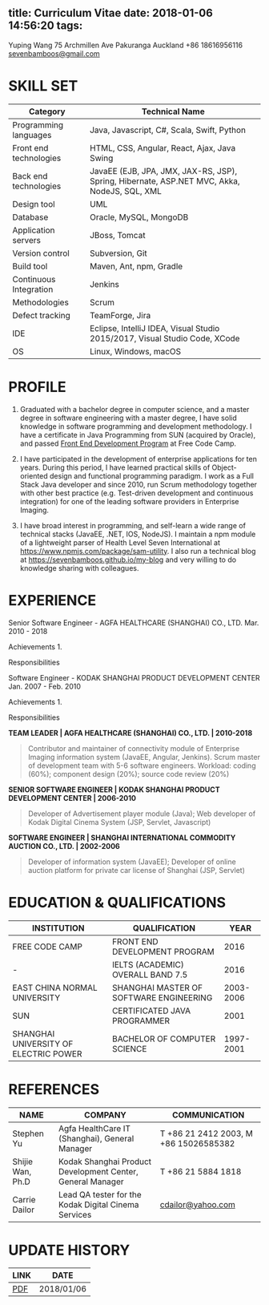 title: Curriculum Vitae
date: 2018-01-06 14:56:20
tags:
---

Yuping Wang
75 Archmillen Ave
Pakuranga
Auckland
+86 18616956116
sevenbamboos@gmail.com

# SKILL SET

Category | Technical Name
--- | ---
Programming languages | Java, Javascript, C#, Scala, Swift, Python
Front end technologies | HTML, CSS, Angular, React, Ajax, Java Swing 
Back end technologies | JavaEE (EJB, JPA, JMX, JAX-RS, JSP), Spring, Hibernate, ASP.NET MVC, Akka, NodeJS, SQL, XML
Design tool | UML
Database | Oracle, MySQL, MongoDB
Application servers | JBoss, Tomcat
Version control | Subversion, Git
Build tool | Maven, Ant, npm, Gradle
Continuous Integration | Jenkins
Methodologies | Scrum
Defect tracking | TeamForge, Jira
IDE | Eclipse, IntelliJ IDEA, Visual Studio 2015/2017, Visual Studio Code, XCode
OS | Linux, Windows, macOS

# PROFILE

1. Graduated with a bachelor degree in computer science, and a master degree in software engineering with a master degree, I have solid knowledge in software programming and development methodology. I have a certificate in Java Programming from SUN (acquired by Oracle), and passed [Front End Development Program][1] at Free Code Camp.

2. I have participated in the development of enterprise applications for ten years. During this period, I have learned practical skills of Object-oriented design and functional programming paradigm. I work as a Full Stack Java developer and since 2010, run Scrum methodology together with other best practice (e.g. Test-driven development and continuous integration) for one of the leading software providers in Enterprise Imaging.

3. I have broad interest in programming, and self-learn a wide range of technical stacks (JavaEE, .NET, IOS, NodeJS). I maintain a npm module of a lightweight parser of Health Level Seven International at https://www.npmjs.com/package/sam-utility. I also run a technical blog at https://sevenbamboos.github.io/my-blog and very willing to do knowledge sharing with colleagues.

# EXPERIENCE

Senior Software Engineer - AGFA HEALTHCARE (SHANGHAI) CO., LTD.
Mar. 2010 - 2018

Achievements
1. 

Responsibilities

Software Engineer - KODAK SHANGHAI PRODUCT DEVELOPMENT CENTER
Jan. 2007 - Feb. 2010

Achievements
1. 

Responsibilities


__TEAM LEADER | AGFA HEALTHCARE (SHANGHAI) CO., LTD. | 2010-2018__
> Contributor and maintainer of connectivity module of Enterprise Imaging information system (JavaEE, Angular, Jenkins). Scrum master of development team with 5-6 software engineers. Workload: coding (60%); component design (20%); source code review (20%)

__SENIOR SOFTWARE ENGINEER | KODAK SHANGHAI PRODUCT DEVELOPMENT CENTER | 2006-2010__
> Developer of Advertisement player module (Java); Web developer of Kodak Digital Cinema System (JSP, Servlet, Javascript)

__SOFTWARE ENGINEER | SHANGHAI INTERNATIONAL COMMODITY AUCTION CO., LTD. | 2002-2006__
> Developer of information system (JavaEE); Developer of online auction platform for private car license of Shanghai (JSP, Servlet)

# EDUCATION & QUALIFICATIONS

INSTITUTION | QUALIFICATION | YEAR
--- | --- | ---
FREE CODE CAMP | FRONT END DEVELOPMENT PROGRAM | 2016
- | IELTS (ACADEMIC) OVERALL BAND 7.5 | 2016
EAST CHINA NORMAL UNIVERSITY | SHANGHAI MASTER OF SOFTWARE ENGINEERING | 2003-2006
SUN | CERTIFICATED JAVA PROGRAMMER | 2001
SHANGHAI UNIVERSITY OF ELECTRIC POWER | BACHELOR OF COMPUTER SCIENCE | 1997-2001

# REFERENCES

NAME | COMPANY | COMMUNICATION
--- | --- | --- 
Stephen Yu | Agfa HealthCare IT (Shanghai), General Manager | T +86 21 2412 2003, M +86 15026585382
Shijie Wan, Ph.D | Kodak Shanghai Product Development Center, General Manager | T +86 21 5884 1818
Carrie Dailor | Lead QA tester for the Kodak Digital Cinema Services | cdailor@yahoo.com

# UPDATE HISTORY
LINK | DATE
--- | ---
[PDF](cv.pdf) | 2018/01/06

[1]: https://www.freecodecamp.org/sevenbamboos/front-end-certification
